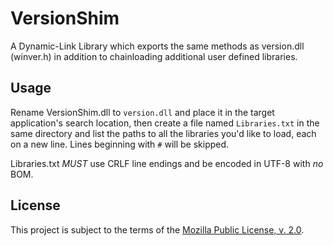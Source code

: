 VersionShim
===========
A Dynamic-Link Library which exports the same methods as version.dll (winver.h) in addition to chainloading additional user defined libraries.

Usage
-----
Rename VersionShim.dll to `version.dll` and place it in the target application's search location,
then create a file named `Libraries.txt` in the same directory and list the paths to all the libraries you'd like to load,
each on a new line. Lines beginning with `#` will be skipped.

Libraries.txt *MUST* use CRLF line endings and be encoded in UTF-8 with *no* BOM.

License
-------
This project is subject to the terms of the [Mozilla Public License, v. 2.0](./LICENSE).